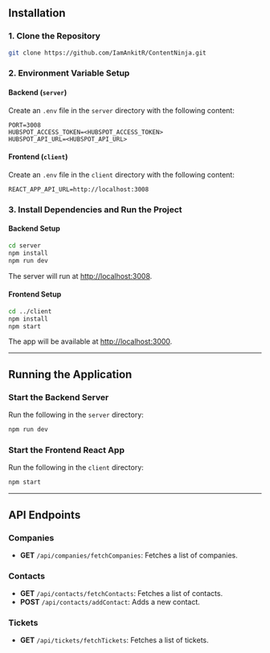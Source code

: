 ## Installation

### 1. Clone the Repository

```bash
git clone https://github.com/IamAnkitR/ContentNinja.git
```

### 2. Environment Variable Setup

#### Backend (`server`)

Create an `.env` file in the `server` directory with the following content:

```plaintext
PORT=3008
HUBSPOT_ACCESS_TOKEN=<HUBSPOT_ACCESS_TOKEN>
HUBSPOT_API_URL=<HUBSPOT_API_URL>
```

#### Frontend (`client`)

Create an `.env` file in the `client` directory with the following content:

```plaintext
REACT_APP_API_URL=http://localhost:3008
```

### 3. Install Dependencies and Run the Project

#### Backend Setup

```bash
cd server
npm install
npm run dev
```

The server will run at [http://localhost:3008](http://localhost:3008).

#### Frontend Setup

```bash
cd ../client
npm install
npm start
```

The app will be available at [http://localhost:3000](http://localhost:3000).

---

## Running the Application

### Start the Backend Server

Run the following in the `server` directory:

```bash
npm run dev
```

### Start the Frontend React App

Run the following in the `client` directory:

```bash
npm start
```

---

## API Endpoints

### Companies

- **GET** `/api/companies/fetchCompanies`: Fetches a list of companies.

### Contacts

- **GET** `/api/contacts/fetchContacts`: Fetches a list of contacts.
- **POST** `/api/contacts/addContact`: Adds a new contact.

### Tickets

- **GET** `/api/tickets/fetchTickets`: Fetches a list of tickets.
